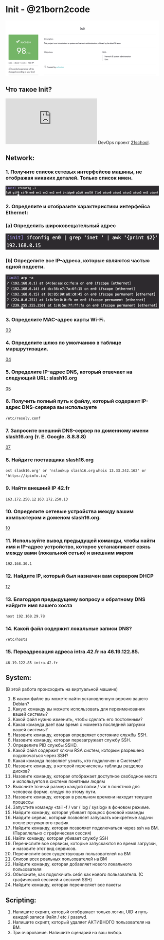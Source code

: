 # Init - @21born2code
![Иллюстрация к проекту](https://github.com/do8rolyuboff/Init/blob/master/other/intra.png)

## Что такое Init?
![Init](https://github.com/do8rolyuboff/Init/blob/master/other/init.en.pdf) DevOps проект [21school](https://21-school.ru/).

## Network:
### 1. Получите список сетевых интерфейсов машины, не отображая никаких деталей. Только список имен.
![01](https://github.com/do8rolyuboff/Init/blob/master/other/01.png)
### 2. Определите и отобразите характеристики интерфейса Ethernet:
###     (а) Определить широковещательный адрес
![02a](https://github.com/do8rolyuboff/Init/blob/master/other/02(a).png)
###     (b) Определите все IP-адреса, которые являются частью одной подсети.
![02b](https://github.com/do8rolyuboff/Init/blob/master/other/02(b).png)
### 3. Определите MAC-адрес карты Wi-Fi.
[03](https://github.com/do8rolyuboff/Init/blob/master/other/03.png)
### 4. Определите шлюз по умолчанию в таблице маршрутизации.
[04](https://github.com/do8rolyuboff/Init/blob/master/other/04.png)
### 5. Определите IP-адрес DNS, который отвечает на следующий URL: slash16.org
[05](https://github.com/do8rolyuboff/Init/blob/master/other/05.png)
### 6. Получить полный путь к файлу, который содержит IP-адрес DNS-сервера вы используете
`/etc/resolv.conf`
### 7. Запросите внешний DNS-сервер по доменному имени slash16.org (т. Е. Google. 8.8.8.8)
[07](https://github.com/do8rolyuboff/Init/blob/master/other/07.png)
### 8. Найдите поставщика slash16.org
`ost slash16.org' or 'nslookup slash16.org`
`whois 13.33.242.162' or 'https://ipinfo.io/`
### 9. Найти внешний IP 42.fr
`163.172.250.12`
`163.172.250.13`
### 10. Определите сетевые устройства между вашим компьютером и доменом slash16.org.
[10](https://github.com/do8rolyuboff/Init/blob/master/other/10.png)
### 11. Используйте вывод предыдущей команды, чтобы найти имя и IP-адрес устройство, которое устанавливает связь между вами (локальной сетью) и внешним миром
`192.168.30.1`
### 12. Найдите IP, который был назначен вам сервером DHCP
[12](https://github.com/do8rolyuboff/Init/blob/master/other/12.png)
### 13. Благодаря предыдущему вопросу и обратному DNS найдите имя вашего хоста
`host 192.168.29.78`
### 14. Какой файл содержит локальные записи DNS?
`/etc/hosts`
### 15. Переадресация адреса intra.42.fr на 46.19.122.85.
`46.19.122.85 intra.42.fr`

## System:
(В этой работа происходить на виртуальной машине)
1. В каком файле вы можете найти установленную версию вашего Debian?
2. Какую команду вы можете использовать для переименования вашей системы?
3. Какой файл нужно изменить, чтобы сделать его постоянным?
4. Какая команда дает вам время с момента последней загрузки вашей системы?
5. Назовите команду, которая определяет состояние службы SSH.
6. Назовите команду, которая перезагружает службу SSH.
7. Определите PID службы SSHD.
8. Какой файл содержит ключи RSA систем, которым разрешено подключаться через SSH?
9. Какая команда позволяет узнать, кто подключен к Системе?
10. Назовите команду, в которой перечислены таблицы разделов дисков?
11. Назовите команду, которая отображает доступное свободное место и используется в системе
понятным людям
12. Выясните точный размер каждой папки / var в понятной для человека форме.
следуя по этому пути.
13. Назовите команду, которая в реальном времени находит текущие процессы
14. Запустите команду «tail -f / var / log / syslog» в фоновом режиме.
15. Найдите команду, которая убивает процесс фоновой команды
16. Найдите сервис, который позволяет запускать конкретные задачи после регулярного
график
17. Найдите команду, которая позволяет подключаться через ssh на ВМ. (Параллельно с
графическая сессия)
18. Найти команду, которая убивает службу SSH
19. Перечислите все сервисы, которые запускаются во время загрузки, и назовите этот вид сервисов.
20. Перечислите всех существующих пользователей на ВМ
21. Список всех реальных пользователей на ВМ
22. Найдите команду, которая добавляет нового локального пользователя
23. Объясните, как подключить себя как нового пользователя. (С графической сессией и сессией SSH)
24. Найдите команду, которая перечисляет все пакеты


## Scripting:
1. Напишите скрипт, который отображает только логин, UID и путь каждой записи
Файл / etc / passwd.
2. Напишите скрипт, который удаляет АКТИВНОГО пользователя на ВМ.
3. Три очарование. Напишите сценарий на ваш выбор.
